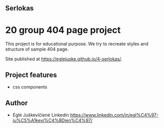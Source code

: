 ## Serlokas
# 20 group 404 page project

This project is for educational purpose. We try to recreate styles and structure of sample 404 page.

Site published at https://eglejuske.github.io/4-serlokas/.

## Project features
- css components

## Author
 - Eglė Juškevičienė Linkedin https://www.linkedin.com/in/egl%C4%97-ju%C5%A1kevi%C4%8Dien%C4%97/